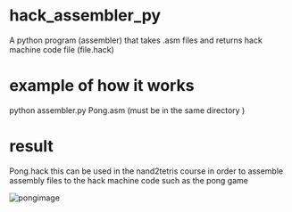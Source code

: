 # hack_assembler_py
A python program (assembler) that takes .asm files and returns hack machine code file (file.hack) 
# example of how it works 
python assembler.py Pong.asm (must be in the same directory )
# result 
Pong.hack 
this can be used in the nand2tetris course in order to assemble assembly files to the hack machine code such as the pong game 

![pongimage](https://github.com/mahmoudbk/hack_assembler_py/assets/67480323/de92e55d-b756-492c-a9b6-4c5fabb3f77d)
